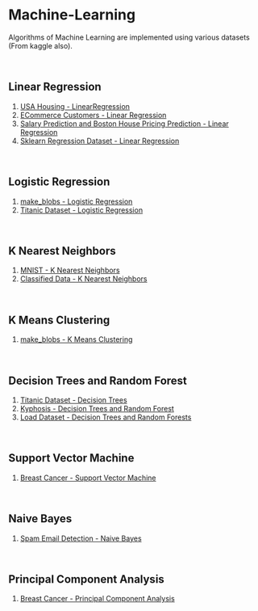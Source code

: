 # Machine-Learning

Algorithms of Machine Learning are implemented using various datasets (From kaggle also).


<br>

## Linear Regression 

1. <a href = "https://github.com/sameeksharathi/Machine-Learning/tree/master/Linear%20Regression%20-%20USA%20Housing">USA Housing - LinearRegression</a>
2. <a href = "https://github.com/sameeksharathi/Machine-Learning/tree/master/Linear%20Regression%20-%20E-Commerce%20Customers">ECommerce Customers - Linear Regression</a>
3. <a href = "https://github.com/sameeksharathi/Machine-Learning/tree/master/Salary%20Prediction%20and%20Boston%20House%20Pricing%20Prediction">Salary Prediction and Boston House Pricing Prediction - Linear Regression</a>
4. <a href = "https://github.com/sameeksharathi/Machine-Learning/tree/master/Linear%20Regression%20Using%20sklearn%20regression%20dataset">Sklearn Regression Dataset - Linear Regression</a>


<br>

## Logistic Regression

1. <a href = "https://github.com/sameeksharathi/Machine-Learning/tree/master/Logistic%20Regression%20-%20make_blobs">make_blobs - Logistic Regression</a>
2. <a href = "https://github.com/sameeksharathi/Machine-Learning/tree/master/Logistic%20Regression%20-%20Titanic%20dataset">Titanic Dataset - Logistic Regression</a>


<br>

## K Nearest Neighbors

1. <a href = "https://github.com/sameeksharathi/Machine-Learning/tree/master/K%20Nearest%20Neighbors%20-%20MNIST">MNIST - K Nearest Neighbors</a>
2. <a href="https://github.com/sameeksharathi/Machine-Learning/tree/master/K%20Nearest%20Neighbors%20-%20Classified%20Data">Classified Data - K Nearest Neighbors</a>


<br>

## K Means Clustering

1. <a href = "https://github.com/sameeksharathi/Machine-Learning/tree/master/K%20Means%20Clustering%20-%20make_blobs">make_blobs - K Means Clustering</a>


<br>

## Decision Trees and Random Forest

1. <a href = "https://github.com/sameeksharathi/Machine-Learning/tree/master/Titanic%20Dataset%20-%20Decision%20Trees">Titanic Dataset - Decision Trees</a>
2. <a href = "https://github.com/sameeksharathi/Machine-Learning/tree/master/Decision%20Trees%20and%20Random%20Forests%20-%20Kyphosis">Kyphosis - Decision Trees and Random Forest</a>
3. <a href = "https://github.com/sameeksharathi/Machine-Learning/tree/master/Loan%20Dataset%20-%20Decision%20Trees%20and%20Random%20Forest">Load Dataset - Decision Trees and Random Forests</a>


<br>

## Support Vector Machine
1. <a href = "https://github.com/sameeksharathi/Machine-Learning/tree/master/Support%20Vector%20Machine%20-%20Breast%20Cancer">Breast Cancer - Support Vector Machine</a>


<br>

## Naive Bayes

1. <a href = "https://github.com/sameeksharathi/Machine-Learning/tree/master/Spam%20Email%20Detection%20using%20Naive%20Bayes">Spam Email Detection - Naive Bayes</a>


<br>

## Principal Component Analysis

1. <a href = "https://github.com/sameeksharathi/Machine-Learning/tree/master/Breast%20Cancer%20-%20PCA">Breast Cancer - Principal Component Analysis</a>


<br>
